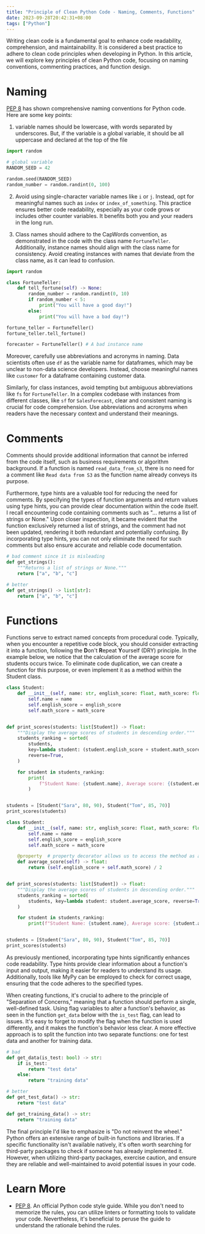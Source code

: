 ```yaml
---
title: "Principle of Clean Python Code - Naming, Comments, Functions"
date: 2023-09-28T20:42:31+08:00
tags: ["Python"]
---
```


Writing clean code is a fundamental goal to enhance code readability, comprehension, and maintainability. It is considered a best practice to adhere to clean code principles when developing in Python. In this article, we will explore key principles of clean Python code, focusing on naming conventions, commenting practices, and function design.
<!--more-->

# Naming

[PEP 8](https://peps.python.org/pep-0008/#naming-conventions) has shown comprehensive naming conventions for Python code. Here are some key points:

1. variable names should be lowercase, with words separated by underscores. But, if the variable is a global variable, it should be all uppercase and declared at the top of the file

```python
import random

# global variable
RANDOM_SEED = 42

random.seed(RANDOM_SEED)
random_number = random.randint(0, 100)
```

2. Avoid using single-character variable names like `i` or `j`. Instead, opt for meaningful names such as `index` or `index_of_something`. This practice ensures better code readability, especially as your code grows or includes other counter variables. It benefits both you and your readers in the long run.

3. Class names should adhere to the CapWords convention, as demonstrated in the code with the class name `FortuneTeller`. Additionally, instance names should align with the class name for consistency. Avoid creating instances with names that deviate from the class name, as it can lead to confusion.

```python
import random

class FortuneTeller:
    def tell_fortune(self) -> None:
        random_number = random.randint(0, 10)
        if random_number < 5:
            print("You will have a good day!")
        else:
            print("You will have a bad day!")

fortune_teller = FortuneTeller()
fortune_teller.tell_fortune()

forecaster = FortuneTeller() # A bad instance name
```

Moreover, carefully use abbreviations and acronyms in naming. Data scientists often use `df` as the variable name for dataframes, which may be unclear to non-data science developers. Instead, choose meaningful names like `customer` for a dataframe containing customer data.

Similarly, for class instances, avoid tempting but ambiguous abbreviations like `fs` for `FortuneTeller`. In a complex codebase with instances from different classes, like `sf` for `SalesForecast`, clear and consistent naming is crucial for code comprehension. Use abbreviations and acronyms when readers have the necessary context and understand their meanings.


# Comments

Comments should provide additional information that cannot be inferred from the code itself, such as business requirements or algorithm background. If a function is named `read_data_from_s3`, there is no need for a comment like `Read data from S3` as the function name already conveys its purpose.

Furthermore, type hints are a valuable tool for reducing the need for comments. By specifying the types of function arguments and return values using type hints, you can provide clear documentation within the code itself. I recall encountering code containing comments such as "... returns a list of strings or None." Upon closer inspection, it became evident that the function exclusively returned a list of strings, and the comment had not been updated, rendering it both redundant and potentially confusing. By incorporating type hints, you can not only eliminate the need for such comments but also ensure accurate and reliable code documentation.


```python
# bad comment since it is misleading
def get_strings():
    """Returns a list of strings or None."""
    return ["a", "b", "c"]

# better
def get_strings() -> list[str]:
    return ["a", "b", "c"]
```

# Functions

Functions serve to extract named concepts from procedural code. Typically, when you encounter a repetitive code block, you should consider extracting it into a function, following the **D**on't **R**epeat **Y**ourself (DRY) principle. In the example below, we notice that the calculation of the average score for students occurs twice. To eliminate code duplication, we can create a function for this purpose, or even implement it as a method within the Student class.

```python
class Student:
    def __init__(self, name: str, english_score: float, math_score: float):
        self.name = name
        self.english_score = english_score
        self.math_score = math_score


def print_scores(students: list[Student]) -> float:
    """Display the average scores of students in descending order."""
    students_ranking = sorted(
        students,
        key=lambda student: (student.english_score + student.math_score) / 2,
        reverse=True,
    )

    for student in students_ranking:
        print(
            f"Student Name: {student.name}, Average score: {(student.english_score + student.math_score) / 2}"
        )


students = [Student("Sara", 80, 90), Student("Tom", 85, 70)]
print_scores(students)
```

```python
class Student:
    def __init__(self, name: str, english_score: float, math_score: float):
        self.name = name
        self.english_score = english_score
        self.math_score = math_score

    @property  # property decorator allows us to access the method as a read-only attribute
    def average_score(self) -> float:
        return (self.english_score + self.math_score) / 2


def print_scores(students: list[Student]) -> float:
    """Display the average scores of students in descending order."""
    students_ranking = sorted(
        students, key=lambda student: student.average_score, reverse=True
    )

    for student in students_ranking:
        print(f"Student Name: {student.name}, Average score: {student.average_score}")


students = [Student("Sara", 80, 90), Student("Tom", 85, 70)]
print_scores(students)
```

As previously mentioned, incorporating type hints significantly enhances code readability. Type hints provide clear information about a function's input and output, making it easier for readers to understand its usage. Additionally, tools like MyPy can be employed to check for correct usage, ensuring that the code adheres to the specified types.


When creating functions, it's crucial to adhere to the principle of "Separation of Concerns," meaning that a function should perform a single, well-defined task. Using flag variables to alter a function's behavior, as seen in the function `get_data` below with the `is_test` flag, can lead to issues. It's easy to forget to modify the flag when the function is used differently, and it makes the function's behavior less clear. A more effective approach is to split the function into two separate functions: one for test data and another for training data.

```python
# bad
def get_data(is_test: bool) -> str:
    if is_test:
        return "test data"
    else:
        return "training data"

# better
def get_test_data() -> str:
    return "test data"

def get_training_data() -> str:
    return "training data"
```

The final principle I'd like to emphasize is "Do not reinvent the wheel." Python offers an extensive range of built-in functions and libraries. If a specific functionality isn't available natively, it's often worth searching for third-party packages to check if someone has already implemented it. However, when utilizing third-party packages, exercise caution, and ensure they are reliable and well-maintained to avoid potential issues in your code.

# Learn More

- [PEP 8](https://peps.python.org/pep-0008). An official Python code style guide. While you don't need to memorize the rules, you can utilize linters or formatting tools to validate your code. Nevertheless, it's beneficial to peruse the guide to understand the rationale behind the rules.
  